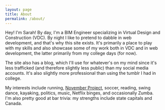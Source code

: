 ```yaml
---
layout: page
title: About
permalink: /about/
---
```


Hey! I'm Sarah! By day, I'm a BIM Engineer specializing in Virtual Design and Construction (VDC). By night I like to pretend to dabble in web development, and that's why this site exists. It's primarily a place to play with my skills and also showcase some of my work both in VDC and in web development, the latter primarily from my college days (for now).

The site also has a blog, which I'll use for whatever's on my mind since it's less trafficked (and therefore slightly less public) than my social media accounts. It's also slightly more professional than using the tumblr I had in college.

My interests include running, [November Project][1], soccer, reading, swing dance, kayaking, politics, music, Netflix binges, and occasionally Zumba. I'm also pretty good at bar trivia: my strengths include state capitals and Canada.

[1]: http://november-project.com/
